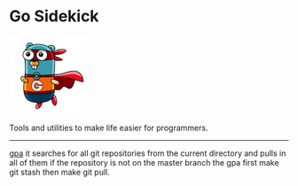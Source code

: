 # Go Sidekick

![Go Sidekick](gosidekickmini.png)

Tools and utilities to make life easier for programmers.

---

[gpa](https://github.com/gosidekick/gpa) it searches for all git repositories from the current directory and pulls in all of them if the repository is not on the master branch the gpa first make git stash then make git pull.

